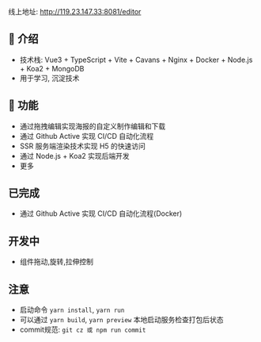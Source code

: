 线上地址: http://119.23.147.33:8081/editor

## 🌋 介绍
- 技术栈: Vue3 + TypeScript + Vite + Cavans + Nginx + Docker + Node.js + Koa2 + MongoDB
- 用于学习, 沉淀技术

## 📜 功能
- 通过拖拽编辑实现海报的自定义制作编辑和下载
- 通过 Github Active 实现 CI/CD 自动化流程
- SSR 服务端渲染技术实现 H5 的快速访问
- 通过 Node.js + Koa2 实现后端开发
- 更多


## 已完成
- 通过 Github Active 实现 CI/CD 自动化流程(Docker)

## 开发中
- 组件拖动,旋转,拉伸控制

## 注意
- 启动命令 `yarn install`, `yarn run`
- 可以通过 `yarn build`, `yarn preview` 本地启动服务检查打包后状态
- commit规范: `git cz 或 npm run commit`